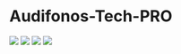 # Audifonos-Tech-PRO

<img src="https://i.postimg.cc/SNtpRZST/audifonos-1.jpg"/>
<img src="https://i.postimg.cc/VNXy7mjp/audifonos-2.jpg"/>
<img src="https://i.postimg.cc/RFmkyydF/audifonos-3.jpg"/>
<img src="https://i.postimg.cc/Z5GtFCy6/audifonos-4.jpg"/>





